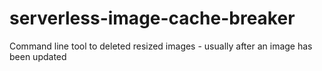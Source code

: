 # serverless-image-cache-breaker
Command line tool to deleted resized images - usually after an image has been updated
